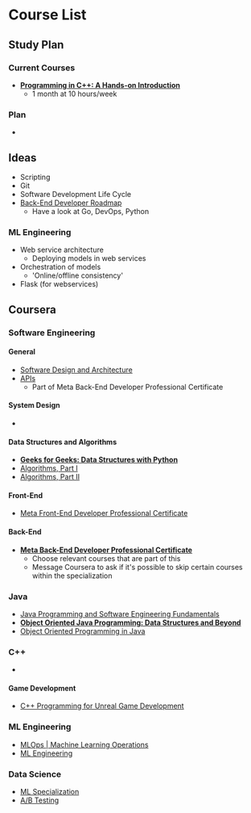 # Course List
## Study Plan
### Current Courses
- **[Programming in C++: A Hands-on Introduction](https://www.coursera.org/programs/hastings-direct-learning-program-ytp79/specializations/hands-on-cpp?authProvider=hastings-direct&source=search)**
	- 1 month at 10 hours/week
### Plan
- 
## Ideas
- Scripting
- Git
- Software Development Life Cycle
- [Back-End Developer Roadmap](https://roadmap.sh/backend)
	- Have a look at Go, DevOps, Python
### ML Engineering
- Web service architecture
	- Deploying models in web services
- Orchestration of models
	- 'Online/offline consistency'
- Flask (for webservices)
## Coursera
### Software Engineering
#### General
- [Software Design and Architecture](https://www.coursera.org/programs/hastings-direct-learning-program-ytp79/skills/theoretical-computer-science?authProvider=hastings-direct&collectionId=skill~theoretical-computer-science&productId=hESW_nCIEeeXkArE6jxxNg&productType=s12n&showMiniModal=true&source=program-home)
- [APIs](https://www.coursera.org/programs/hastings-direct-learning-program-ytp79/learn/apis?collectionId=skill~theoretical-computer-science)
	- Part of Meta Back-End Developer Professional Certificate
#### System Design
- 
#### Data Structures and Algorithms
- **[Geeks for Geeks: Data Structures with Python](https://practice.geeksforgeeks.org/courses/Data-Structures-With-Python?utm_source=geeksforgeeks&utm_medium=main_header&utm_campaign=courses)**
- [Algorithms, Part I](https://www.coursera.org/learn/algorithms-part1)
- [Algorithms, Part II](https://www.coursera.org/learn/algorithms-part2)
#### Front-End
- [Meta Front-End Developer Professional Certificate](https://www.coursera.org/professional-certificates/meta-front-end-developer)
#### Back-End
- **[Meta Back-End Developer Professional Certificate](https://www.coursera.org/professional-certificates/meta-back-end-developer)**
	- Choose relevant courses that are part of this
	- Message Coursera to ask if it's possible to skip certain courses within the specialization
### Java
- [Java Programming and Software Engineering Fundamentals](https://www.coursera.org/specializations/java-programming)
- **[Object Oriented Java Programming: Data Structures and Beyond](https://www.coursera.org/specializations/java-object-oriented?irclickid=Su0UqX09JxyPW6vSiK0Vt3rWUkFxHK2HtXwh2I0&irgwc=1&utm_medium=partners&utm_source=impact&utm_campaign=3294490&utm_content=b2c)**
- [Object Oriented Programming in Java](https://www.coursera.org/specializations/object-oriented-programming)
### C++
- 
#### Game Development
- [C++ Programming for Unreal Game Development](https://www.coursera.org/specializations/cplusplusunrealgamedevelopment)
### ML Engineering
- [MLOps | Machine Learning Operations](https://www.coursera.org/specializations/mlops-machine-learning-duke)
- [ML Engineering](https://www.deeplearning.ai/courses/machine-learning-engineering-for-production-mlops/)
### Data Science
- [ML Specialization](https://www.deeplearning.ai/courses/machine-learning-specialization/)
- [A/B Testing](https://www.udacity.com/course/ab-testing--ud257)
